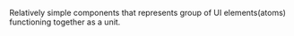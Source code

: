 Relatively simple components that represents group of UI elements(atoms) functioning together as a unit.
